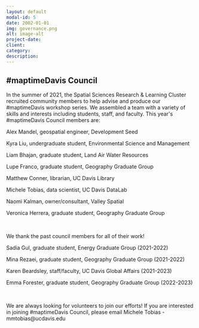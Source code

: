 ```yaml
---
layout: default
modal-id: 5
date: 2002-01-01
img: governance.png
alt: image-alt
project-date: 
client: 
category: 
description: 
---
```

<h2>#maptimeDavis Council</h2>

<p>In the summer of 2021, the Spatial Sciences Research & Learning Cluster recruited community members to help advise and produce our #maptimeDavis workshop series.  We assembled a team with a variety of skills and interests including students, staff, and faculty. This year's #maptimeDavis Council members are:</p>


<p>Alex Mandel, geospatial engineer, Development Seed</p>
<p>Kyra Liu, undergraduate student, Environmental Science and Management</p>
<p>Liam Bhajan, graduate student, Land Air Water Resources</p>
<p>Lupe Franco, graduate student, Geography Graduate Group</p>
<p>Matthew Conner, librarian, UC Davis Library</p>
<p>Michele Tobias, data scientist, UC Davis DataLab</p>
<p>Naomi Kalman, owner/consultant, Valley Spatial</p>
<p>Veronica Herrera, graduate student, Geography Graduate Group</p>

<br>
<p>We thank the past council members for all of their work!</p>

<p>Sadia Gul, graduate student, Energy Graduate Group (2021-2022)</p>
<p>Mina Rezaei, graduate student, Geography Graduate Group (2021-2022)</p>
<p>Karen Beardsley, staff/faculty, UC Davis Global Affairs (2021-2023)</p>
<p>Emma Forester, graduate student, Geography Graduate Group (2022-2023)</p>

<br>
<p>We are always looking for volunteers to join our efforts! If you are interested in joining #maptimeDavis Council, please email Michele Tobias - mmtobias@ucdavis.edu
</p> 

